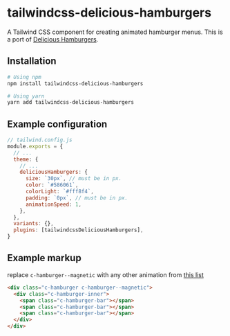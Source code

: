 # tailwindcss-delicious-hamburgers

A Tailwind CSS component for creating animated hamburger menus. This is a port of [Delicious Hamburgers](https://github.com/kapoko/delicious-hamburgers).

## Installation

```sh
# Using npm
npm install tailwindcss-delicious-hamburgers

# Using yarn
yarn add tailwindcss-delicious-hamburgers
```

## Example configuration

```js
// tailwind.config.js
module.exports = {
  // ...
  theme: {
    // ...
    deliciousHamburgers: {
      size: `30px`, // must be in px.
      color: `#586061`,
      colorLight: `#fff8f4`,
      padding: `0px`, // must be in px.
      animationSpeed: 1,
    },
  },
  variants: {},
  plugins: [tailwindcssDeliciousHamburgers],
}
```

## Example markup

replace `c-hamburger--magnetic` with any other animation from [this list](https://kapoko.github.io/delicious-hamburgers/)

```html
<div class="c-hamburger c-hamburger--magnetic">
  <div class="c-hamburger-inner">
    <span class="c-hamburger-bar"></span>
    <span class="c-hamburger-bar"></span>
    <span class="c-hamburger-bar"></span>
  </div>
</div>
```
